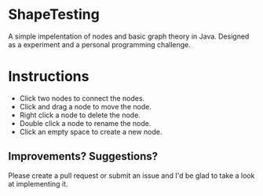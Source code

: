 ShapeTesting
============

A simple impelentation of nodes and basic graph theory in Java. Designed as a experiment and a personal programming challenge.

Instructions
===========
* Click two nodes to connect the nodes.
* Click and drag a node to move the node.
* Right click a node to delete the node.
* Double click a node to rename the node.
* Click an empty space to create a new node.

Improvements? Suggestions?
-------------------------
Please create a pull request or submit an issue and I'd be glad to take a look at implementing it.
